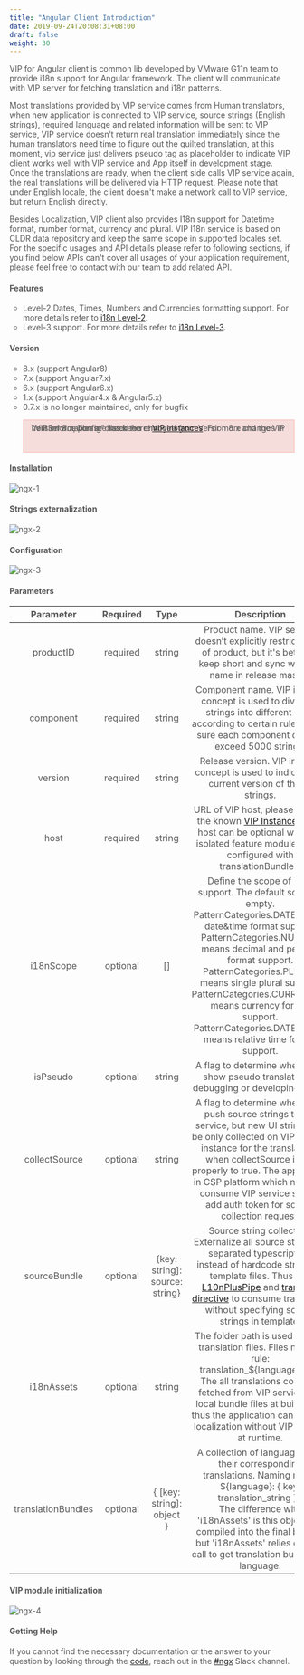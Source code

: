 ```yaml
---
title: "Angular Client Introduction"
date: 2019-09-24T20:08:31+08:00
draft: false
weight: 30
---
```


VIP for Angular client is common lib developed by VMware G11n team to provide i18n support for Angular framework. The client will communicate with VIP server for fetching translation and i18n patterns.

Most translations provided by VIP service comes from Human translators, when new application is connected to VIP service, source strings (English strings), required language and related information will be sent to VIP service, VIP service doesn’t return real translation immediately since the human translators need time to figure out the quilted translation, at this moment, vip service just delivers pseudo tag as placeholder to indicate VIP client works well with VIP service and App itself in development stage. Once the translations are ready, when the client side calls VIP service again, the real translations will be delivered via HTTP request. Please note that under English locale, the client doesn't make a network call to VIP service, but return English directly.

Besides Localization, VIP client also provides I18n support for Datetime format, number format, currency and plural. VIP I18n service is based on CLDR data repository and keep the same scope in supported locales set. For the specific usages and API details please refer to following sections, if you find below APIs can't cover all usages of your application requirement, please feel free to contact with our team to add related API.



#### **Features**

- Level-2 Dates, Times, Numbers and Currencies formatting support. For more details refer to  [i18n Level-2](https://confluence.eng.vmware.com/display/GQ/I18n+Level-2).
- Level-3 support. For more details refer to [i18n Level-3](https://confluence.eng.vmware.com/display/GQ/I18n+Level-3).


#### **Version**

- 8.x (support Angular8)
- 7.x (support Angular7.x)
- 6.x (support Angular6.x)
- 1.x (support Angular4.x & Angular5.x)
- 0.7.x is no longer maintained, only for bugfix

>"VIPServiceConfig" has been removed from Version 8.x and the VIP host information are listed here: [VIP instances](https://ngx.eng.vmware.com/@vmw/ngx-vip/vip-instance/documentation). For more changes in Version 8.x, please check the changelog.


#### **Installation**

![ngx-1](https://github.com/zmengjiao/singleton/raw/website/content/en/images/ngx-1.png)

#### **Strings externalization**

![ngx-2](https://github.com/zmengjiao/singleton/raw/website/content/en/images/ngx-2.png)

#### **Configuration**

![ngx-3](https://github.com/zmengjiao/singleton/raw/website/content/en/images/ngx-3.png)


#### **Parameters**

|     Parameter      | Required |              Type              |                         Description                          |
| :----------------: | :------: | :----------------------------: | :----------------------------------------------------------: |
|     productID      | required |             string             | Product name. VIP service doesn’t explicitly restrict name of product, but it's better to keep short and sync with the name in release master. |
|     component      | required |             string             | Component name. VIP internal concept is used to divide UI strings into different units according to certain rules, make sure each component doesn’t exceed 5000 strings. |
|      version       | required |             string             | Release version. VIP internal concept is used to indicate the current version of the UI strings. |
|        host        | required |             string             | URL of VIP host, please refer to the known [VIP Instances](https://confluence.eng.vmware.com/pages/viewpage.action?spaceKey=GQ&title=VIP+Instances). The host can be optional when an isolated feature module which configured with translationBundles. |
|     i18nScope      | optional |               []               | Define the scope of i18n support. The default scope is empty.<br/>PatternCategories.DATE means date&time format support.<br/>PatternCategories.NUMBER means decimal and percent format support.<br/>PatternCategories.PLURAL means single plural support.<br/>PatternCategories.CURRENCIES means currency format support.<br/>PatternCategories.DATEFIELDS means relative time format support. |
|      isPseudo      | optional |             string             | A flag to determine whether to show pseudo translation in debugging or developing stage. |
|   collectSource    | optional |             string             | A flag to determine whether to push source strings to VIP service, but new UI strings will be only collected on VIP staging instance for the translations when collectSource is set properly to true. The application in CSP platform which needs to consume VIP service should add auth token for source collection request. |
|    sourceBundle    | optional | {key: string]: source: string} | Source string collection.<br/>Externalize all source strings to separated typescript file instead of hardcode strings in template files. Thus use [L10nPlusPipe](https://ngx.eng.vmware.com/@vmw/ngx-vip/translate-pipe/documentation) and [translate directive](https://ngx.eng.vmware.com/@vmw/ngx-vip/translate-directive/documentation) to consume translation without specifying source strings in template. |
|     i18nAssets     | optional |             string             | The folder path is used to save translation files. Files naming rule: translation_${language}.json<br/>The all translations could be fetched from VIP service into local bundle files at build time, thus the application can support localization without VIP service at runtime. |
| translationBundles | optional |   { [key: string]: object }    | A collection of languages and their corresponding translations. Naming rule: { ${language}: { key: translation_string } }<br/>The difference with 'i18nAssets' is this object will compiled into the final bundle, but 'i18nAssets' relies on Http call to get translation bundle per language. |
#### **VIP module initialization**

![ngx-4](https://github.com/zmengjiao/singleton/raw/website/content/en/images/ngx-4.png)

#### **Getting Help**

If you cannot find the necessary documentation or the answer to your question by looking through the [code](https://gitlab.eng.vmware.com/core-build/vmw-ngx-components/tree/master), reach out in the [#ngx](slack://channel?id=CNCHU5R4N&team=T024JFTN4) Slack channel.






<style>
    html {
        font-family: Metropolis;
        color: #575757;
    }
    section strong {
        font-weight: 400;
    }
    ul li {
        list-style: circle;
    }
    blockquote {
        background: #f5dddb;
        border: 1px solid #f8b5b4;
        height: 3.5rem;
        line-height: 0rem;
    }
    article section.page table th {
        font-weight:500;
        text-transform: inherit;
    }
    table thead tr th:first-child {
        width:13rem;
    }
    table thead tr th:nth-child(2) {
        width:10rem;
    }
    table thead tr th:nth-child(3) {
        width:10rem;
    }
</style>